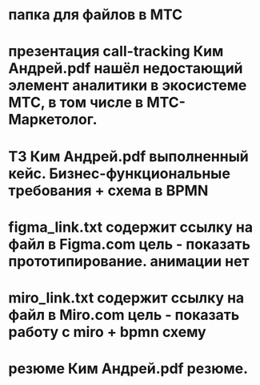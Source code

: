 # папка для файлов в МТС
#  презентация call-tracking Ким Андрей.pdf нашёл недостающий элемент аналитики в экосистеме МТС, в том числе в МТС-Маркетолог.
#  ТЗ Ким Андрей.pdf выполненный кейс. Бизнес-функциональные требования + схема в BPMN
#  figma_link.txt содержит ссылку на файл в Figma.com цель - показать прототипирование. анимации нет
#  miro_link.txt содержит ссылку на файл в Miro.com цель - показать работу с miro + bpmn схему
#  резюме Ким Андрей.pdf   резюме. 
